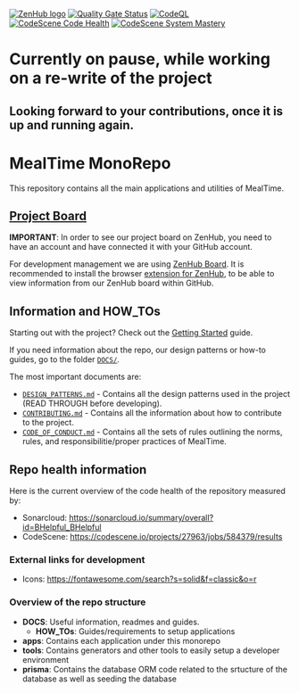<a href="https://app.zenhub.com/workspaces/mealtime-63451d87af35b0d2cfc42e0c/board"><img src="https://dxssrr2j0sq4w.cloudfront.net/3.2.0/img/external/zenhub-badge.png" alt="ZenHub logo"></a>
[![Quality Gate Status](https://sonarcloud.io/api/project_badges/measure?project=BHelpful_BHelpful&metric=alert_status)](https://sonarcloud.io/summary/new_code?id=BHelpful_BHelpful)
[![CodeQL](https://github.com/BHelpful/BHelpful/actions/workflows/codeql-analysis.yml/badge.svg)](https://github.com/BHelpful/BHelpful/actions/workflows/codeql-analysis.yml)
[![CodeScene Code Health](https://codescene.io/projects/27963/status-badges/code-health)](https://codescene.io/projects/27963)
[![CodeScene System Mastery](https://codescene.io/projects/27963/status-badges/system-mastery)](https://codescene.io/projects/27963)
# Currently on pause, while working on a re-write of the project
## Looking forward to your contributions, once it is up and running again.
# MealTime MonoRepo

This repository contains all the main applications and utilities of MealTime.

## [Project Board](https://app.zenhub.com/workspaces/mealtime-63451d87af35b0d2cfc42e0c/board)

**IMPORTANT**: In order to see our project board on ZenHub, you need to have an account and have connected it with your GitHub account.

For development management we are using [ZenHub Board](https://app.zenhub.com/workspaces/mealtime-63451d87af35b0d2cfc42e0c/board). It is recommended to install the browser [extension for ZenHub](https://chrome.google.com/webstore/detail/zenhub-for-github/ogcgkffhplmphkaahpmffcafajaocjbd?hl=en), to be able to view information from our ZenHub board within GitHub.

## Information and HOW_TOs

Starting out with the project? Check out the [Getting Started](https://github.com/BHelpful/MealTime/blob/master/DOCS/HOW_TOs/getting_started.md) guide.

If you need information about the repo, our design patterns or how-to guides, go to the folder [`DOCS/`](https://github.com/BHelpful/BHelpful/tree/master/DOCS/).

The most important documents are:

- [`DESIGN_PATTERNS.md`](https://github.com/BHelpful/MealTime/blob/master/DOCS/DESIGN_PATTERNS.md) - Contains all the design patterns used in the project (READ THROUGH before developing).
- [`CONTRIBUTING.md`](https://github.com/BHelpful/MealTime/blob/master/DOCS/CONTRIBUTING.md) - Contains all the information about how to contribute to the project.
- [`CODE_OF_CONDUCT.md`](https://github.com/BHelpful/MealTime/blob/master/DOCS/CODE_OF_CONDUCT.md) - Contains all the sets of rules outlining the norms, rules, and responsibilitie/proper practices of MealTime.

## Repo health information

Here is the current overview of the code health of the repository measured by:

- Sonarcloud: https://sonarcloud.io/summary/overall?id=BHelpful_BHelpful
- CodeScene: https://codescene.io/projects/27963/jobs/584379/results

### External links for development

- Icons: https://fontawesome.com/search?s=solid&f=classic&o=r

### Overview of the repo structure

- **DOCS**: Useful information, readmes and guides.
  - **HOW_TOs**: Guides/requirements to setup applications
- **apps**: Contains each application under this monorepo
- **tools**: Contains generators and other tools to easily setup a developer environment
- **prisma**: Contains the database ORM code related to the srtucture of the database as well as seeding the database
